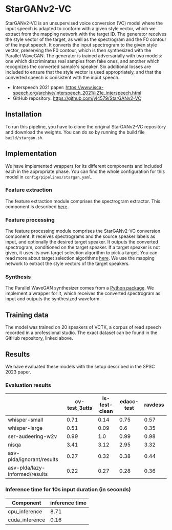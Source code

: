 # StarGANv2-VC

StarGANv2-VC is an unsupervised voice conversion (VC) model where the input speech is adapted to conform with a given style vector, which we extract from the mapping network with the target ID. The generator receives the style vector of the target, as well as the spectrogram and the F0 contour of the input speech. It converts the input spectrogram to the given style vector, preserving the F0 contour, which is then synthesized with the Parallel WaveGAN. The generator is trained adversarially with two models: one which discriminates real samples from fake ones, and another which recognizes the converted sample's speaker. Six additional losses are included to ensure that the style vector is used appropriately, and that the converted speech is consistent with the input speech.

- Interspeech 2021 paper: https://www.isca-speech.org/archive/interspeech_2021/li21e_interspeech.html
- GitHub repository: https://github.com/yl4579/StarGANv2-VC

## Installation

To run this pipeline, you have to clone the original StarGANv2-VC repository and download the weights. You can do so by running the build file `build/stargan.sh`.

## Implementation

We have implemented wrappers for its different components and included each in the appropriate phase. You can find the whole configuration for this model in `config/pipelines/stargan.yaml`.

### Feature extraction

The feature extraction module comprises the spectrogram extractor. This component is described [here](components/featex/spectrogram.md).

### Feature processing

The feature processing module comprises the StarGANv2-VC conversion component. It receives spectrograms and the source speaker labels as input, and optionally the desired target speaker. It outputs the converted spectrogram, conditioned on the target speaker. If a target speaker is not given, it uses its own target selection algorithm to pick a target. You can read more about target selection algorithms [here](components/target_selection.md). We use the mapping network to extract the style vectors of the target speakers.

### Synthesis

The Parallel WaveGAN synthesizer comes from a [Python package](https://pypi.org/project/parallel-wavegan/). We implement a wrapper for it, which receives the converted spectrogram as input and outputs the synthesized waveform.

## Training data

The model was trained on 20 speakers of VCTK, a corpus of read speech recorded in a professional studio. The exact dataset can be found in the GitHub repository, linked above.

## Results

We have evaluated these models with the setup described in the SPSC 2023 paper.

### Evaluation results

| | cv-test_3utts | ls-test-clean | edacc-test | ravdess |
| --- | --- | --- | --- | --- |
| whisper-small | 0.71 | 0.14 | 0.75 | 0.57 |
| whisper-large | 0.51 | 0.09 | 0.6 | 0.35 |
| ser-audeering-w2v | 0.99 | 1.0 | 0.99 | 0.98 |
| nisqa | 3.41 | 3.12 | 2.95 | 3.32 |
| asv-plda/ignorant/results | 0.27 | 0.32 | 0.38 | 0.44 |
| asv-plda/lazy-informed/results | 0.22 | 0.27 | 0.28 | 0.36 |

### Inference time for 10s input duration (in seconds)

| Component | inference time |
| --- | --- |
| cpu_inference | 8.71 |
| cuda_inference | 0.16 |
